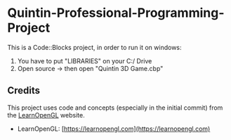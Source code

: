 # Quintin-Professional-Programming-Project

This is a Code::Blocks project, in order to run it on windows:
1. You have to put "LIBRARIES" on your C:/ Drive
2. Open source -> then open "Quintin 3D Game.cbp"

## Credits

This project uses code and concepts (especially in the initial commit) from the [LearnOpenGL](https://learnopengl.com) website.
- LearnOpenGL: [https://learnopengl.com](https://learnopengl.com)